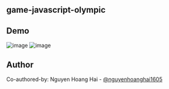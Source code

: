 ## game-javascript-olympic
## Demo
![image](https://github.com/user-attachments/assets/5eafd021-45b0-4657-b753-128e22d7e677)
![image](https://github.com/user-attachments/assets/7bc4b34c-b061-48ce-896a-aee82bf89bec)

## Author
Co-authored-by: Nguyen Hoang Hai - [@nguyenhoanghai1605](https://github.com/nguyenhoanghai1605)
